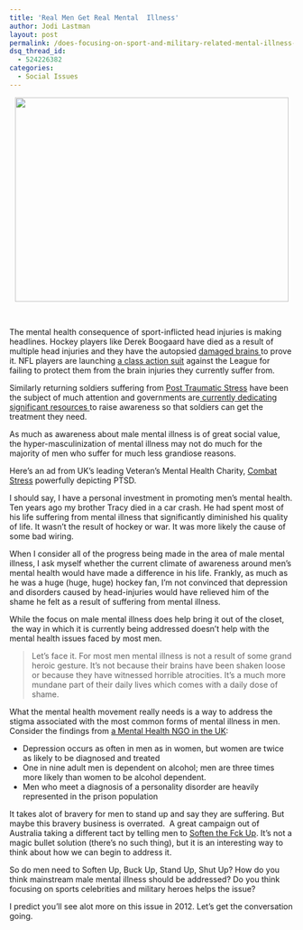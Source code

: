 ```yaml
---
title: 'Real Men Get Real Mental  Illness'
author: Jodi Lastman
layout: post
permalink: /does-focusing-on-sport-and-military-related-mental-illness-help-men/
dsq_thread_id:
  - 524226382
categories:
  - Social Issues
---
```

<p style="text-align: center;">
  <a href="http://hypenotic.com/meaning-fulmarketing/8054/does-focusing-on-sport-and-military-related-mental-illness-help-men/attachment/screen-shot-2012-01-02-at-1-08-57-pm" rel="attachment wp-att-8069"><img class="aligncenter  wp-image-8069" title="Screen shot 2012-01-02 at 1.08.57 PM" src="http://hypenotic.com/wordpress/wp-content/uploads/2012/01/Screen-shot-2012-01-02-at-1.08.57-PM.png" alt="" width="485" height="362" /></a>
</p>

&nbsp;

The mental health consequence of sport-inflicted head injuries is making headlines. Hockey players like Derek Boogaard have died as a result of multiple head injuries and they have the autopsied [damaged brains ][1]to prove it. NFL players are launching [a class action suit][2] against the League for failing to protect them from the brain injuries they currently suffer from.

Similarly returning soldiers suffering from [Post Traumatic Stress][3] have been the subject of much attention and governments are[ currently dedicating significant resources ][4]to raise awareness so that soldiers can get the treatment they need.

As much as awareness about male mental illness is of great social value, the hyper-masculinization of mental illness may not do much for the majority of men who suffer for much less grandiose reasons.

Here&#8217;s an ad from UK&#8217;s leading Veteran&#8217;s Mental Health Charity, [Combat Stress][5] powerfully depicting PTSD.



I should say, I have a personal investment in promoting men&#8217;s mental health. Ten years ago my brother Tracy died in a car crash. He had spent most of his life suffering from mental illness that significantly diminished his quality of life. It wasn&#8217;t the result of hockey or war. It was more likely the cause of some bad wiring.

When I consider all of the progress being made in the area of male mental illness, I ask myself whether the current climate of awareness around men&#8217;s mental health would have made a difference in his life. Frankly, as much as he was a huge (huge, huge) hockey fan, I&#8217;m not convinced that depression and disorders caused by head-injuries would have relieved him of the shame he felt as a result of suffering from mental illness.

While the focus on male mental illness does help bring it out of the closet,  the way in which it is currently being addressed doesn&#8217;t help with the mental health issues faced by most men.

> Let&#8217;s face it. For most men mental illness is not a result of some grand heroic gesture. It&#8217;s not because their brains have been shaken loose or because they have witnessed horrible atrocities. It&#8217;s a much more mundane part of their daily lives which comes with a daily dose of shame.

What the mental health movement really needs is a way to address the stigma associated with the most common forms of mental illness in men. Consider the findings from [a Mental Health NGO in the UK][6]:

*   Depression occurs as often in men as in women, but women are twice as likely to be diagnosed and treated
*   One in nine adult men is dependent on alcohol; men are three times more likely than women to be alcohol dependent.
*   Men who meet a diagnosis of a personality disorder are heavily represented in the prison population

It takes alot of bravery for men to stand up and say they are suffering. But maybe this bravery business is overrated.  A great campaign out of Australia taking a different tact by telling men to [Soften the Fck Up][7]. It&#8217;s not a magic bullet solution (there&#8217;s no such thing), but it is an interesting way to think about how we can begin to address it.



So do men need to Soften Up, Buck Up, Stand Up, Shut Up? How do you think mainstream male mental illness should be addressed? Do you think focusing on sports celebrities and military heroes helps the issue?

I predict you&#8217;ll see alot more on this issue in 2012. Let&#8217;s get the conversation going.

 [1]: http://www.nytimes.com/2011/12/06/sports/hockey/derek-boogaard-a-brain-going-bad.html?pagewanted=1
 [2]: http://www.slate.com/articles/sports/sports_nut/2011/02/the_nfls_next_big_headache.html
 [3]: http://www.nytimes.com/2012/01/02/us/acting-helps-soldier-cope-with-post-traumatic-stress-disorder.html?scp=2&sq=ptsd%20military&st=cse
 [4]: http://news.bbc.co.uk/2/hi/8634277.stm
 [5]: http://www.combatstress.org.uk/
 [6]: http://www.mind.org.uk/help/people_groups_and_communities/mens_mental_health
 [7]: http://softenthefckup.com.au/